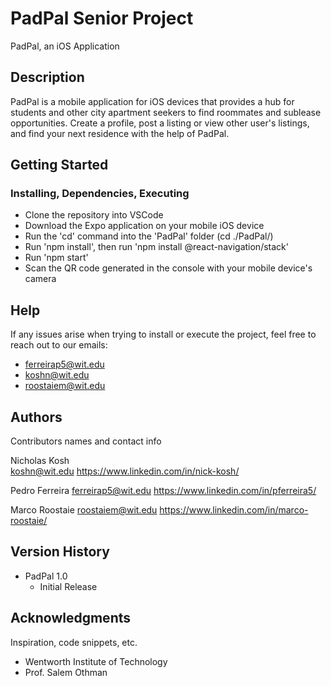 # PadPal Senior Project

PadPal, an iOS Application

## Description

PadPal is a mobile application for iOS devices that provides a hub for students and other city apartment seekers to find roommates and sublease opportunities. Create a profile, post a listing or view other user's listings, and find your next residence with the help of PadPal.

## Getting Started

### Installing, Dependencies, Executing

* Clone the repository into VSCode
* Download the Expo application on your mobile iOS device
* Run the 'cd' command into the 'PadPal' folder (cd ./PadPal/)
* Run 'npm install', then run 'npm install @react-navigation/stack'
* Run 'npm start'
* Scan the QR code generated in the console with your mobile device's camera

## Help

If any issues arise when trying to install or execute the project, feel free to reach out to our emails:
* ferreirap5@wit.edu
* koshn@wit.edu
* roostaiem@wit.edu

## Authors

Contributors names and contact info

Nicholas Kosh  
koshn@wit.edu
https://www.linkedin.com/in/nick-kosh/

Pedro Ferreira
ferreirap5@wit.edu
https://www.linkedin.com/in/pferreira5/

Marco Roostaie
roostaiem@wit.edu
https://www.linkedin.com/in/marco-roostaie/

## Version History

* PadPal 1.0
    * Initial Release

## Acknowledgments

Inspiration, code snippets, etc.
* Wentworth Institute of Technology
* Prof. Salem Othman
